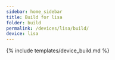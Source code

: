 ```yaml
---
sidebar: home_sidebar
title: Build for lisa
folder: build
permalink: /devices/lisa/build/
device: lisa
---
```

{% include templates/device_build.md %}